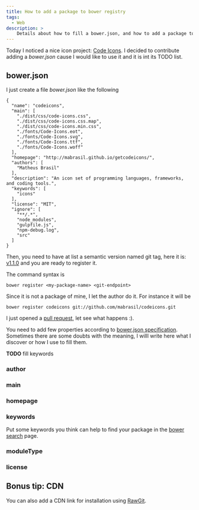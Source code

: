 ```yaml
---
title: How to add a package to bower registry
tags:
  - Web
description: >
    Details about how to fill a bower.json, and how to add a package to bower registry.
---
```


Today I noticed a nice icon project: [Code Icons][codeicons].
I decided to contribute adding a *bower.json* cause I would like to use it and it is int its TODO list.

## bower.json

I just create a file *bower.json* like the following

```
{
  "name": "codeicons",
  "main": [
    "./dist/css/code-icons.css",
    "./dist/css/code-icons.css.map",
    "./dist/css/code-icons.min.css",
    "./fonts/Code-Icons.eot",
    "./fonts/Code-Icons.svg",
    "./fonts/Code-Icons.ttf",
    "./fonts/Code-Icons.woff"
  ],
  "homepage": "http://mabrasil.github.io/getcodeicons/",
  "authors": [
    "Matheus Brasil"
  ],
  "description": "An icon set of programming languages, frameworks, and coding tools.",
  "keywords": [
    "icons"
  ],
  "license": "MIT",
  "ignore": [
    "**/.*",
    "node_modules",
    "gulpfile.js",
    "npm-debug.log",
    "src"
  ]
}
```

Then, you need to have at list a semantic version named git tag, here it is: [v1.1.0](https://github.com/mabrasil/codeicons/tree/v1.1.0) and you are ready to register it.

The command syntax is

```
bower register <my-package-name> <git-endpoint>
```

Since it is not a package of mine, I let the author do it. For instance it will be

```
bower register codeicons git://github.com/mabrasil/codeicons.git
```

I just opened a [pull request][pr1], let see what happens :).

You need to add few properties according to [bower.json specification][bower_spec].
Sometimes there are some doubts with the meaning, I willl write here what I discover or how I use to fill them.

**TODO** fill keywords

### author

### main

### homepage

### keywords

Put some keywords you think can help to find your package in the [bower search][bower_search] page.

### moduleType

### license

## Bonus tip: CDN

You can also add a CDN link for installation using [RawGit][rawgit].

[bower_search]: http://bower.io/search/
[codeicons]: https://github.com/mabrasil/codeicons
[bower_spec]: https://github.com/bower/spec/blob/master/json.md
[pr1]: https://github.com/mabrasil/codeicons/pull/2
[rawgit]: https://rawgit.com/

